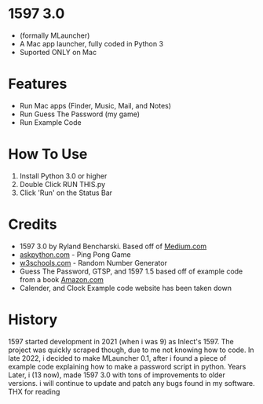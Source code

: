 # 1597 3.0
- (formally MLauncher)
- A Mac app launcher, fully coded in Python 3
- Suported ONLY on Mac
# Features
- Run Mac apps (Finder, Music, Mail, and Notes)
- Run Guess The Password (my game)
- Run Example Code
# How To Use
1. Install Python 3.0 or higher
2. Double Click RUN THIS.py
3. Click 'Run' on the Status Bar
# Credits
- 1597 3.0 by Ryland Bencharski. Based off of [Medium.com](https://medium.com/@sparshvk18dominate/creating-a-user-friendly-python-application-launcher-5be7b2be1e3d0)
- [askpython.com](https://www.askpython.com/python/examples/easy-games-in-python) - Ping Pong Game
- [w3schools.com](https://www.w3schools.com/python/python_examples.asp) - Random Number Generator
- Guess The Password, GTSP, and 1597 1.5 based off of example code from a book [Amazon.com](https://www.amazon.ca/Everything-Computer-Science-Coding-Notebook/dp/0761196765?source=ps-sl-shoppingads-lpcontext&ref_=fplfs&psc=1&smid=AC8S3I6ZGMGZM)
- Calender, and Clock Example code website has been taken down
# History
1597 started development in 2021 (when i was 9) as Inlect's 1597. The project was quickly scraped though, due to me not knowing how to code. In late 2022, i decided to make MLauncher 0.1, after i found a piece of example code explaining how to make a password script in python. Years Later, i (13 now), made 1597 3.0 with tons of improvements to older versions. i will continue to update and patch any bugs found in my software. THX for reading 
